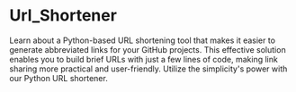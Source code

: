 # Url_Shortener
Learn about a Python-based URL shortening tool that makes it easier to generate abbreviated links for your GitHub projects. This effective solution enables you to build brief URLs with just a few lines of code, making link sharing more practical and user-friendly. Utilize the simplicity's power with our Python URL shortener.

